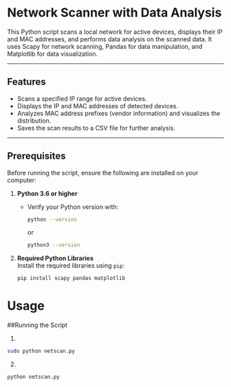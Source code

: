 # Network Scanner with Data Analysis

This Python script scans a local network for active devices, displays their IP and MAC addresses, and performs data analysis on the scanned data. It uses Scapy for network scanning, Pandas for data manipulation, and Matplotlib for data visualization.

---

## Features

- Scans a specified IP range for active devices.
- Displays the IP and MAC addresses of detected devices.
- Analyzes MAC address prefixes (vendor information) and visualizes the distribution.
- Saves the scan results to a CSV file for further analysis.

---

## Prerequisites

Before running the script, ensure the following are installed on your computer:

1. **Python 3.6 or higher**  
   - Verify your Python version with:
     ```bash
     python --version
     ```
     or
     ```bash
     python3 --version
     ```

2. **Required Python Libraries**  
   Install the required libraries using `pip`:
   ```bash
   pip install scapy pandas matplotlib
# Usage

##Running the Script
 
1.
```bash
sudo python netscan.py
```
2. 
```bash
python netscan.py
```
